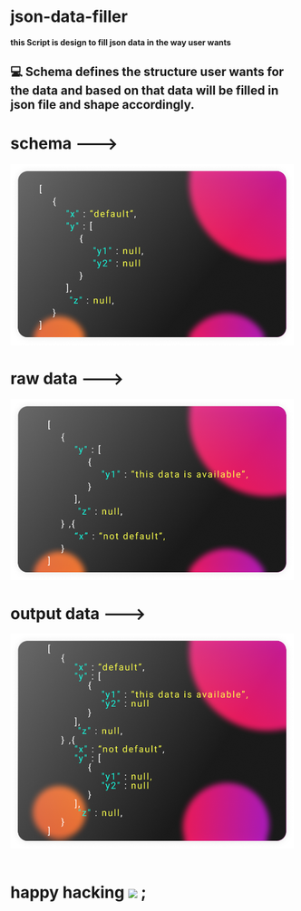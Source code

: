 # json-data-filler
<h4>this Script is design to fill json data in the way user wants</h4>
<h2>💻 Schema defines the structure user wants for the data and based on that data will be filled in json file and shape accordingly.</h2>
<h1>schema ---></h1>
<img src="images/schema.png" width=500px>
<h1>raw data ---></h1>
<img src="images/raw_data.png" width=500px>
<h1>output data ---></h1>
<img src="images/output_data.png" width=500px>

<br>
<br>

<h1>happy hacking <img src="https://raw.githubusercontent.com/iampavangandhi/iampavangandhi/master/gifs/Hi.gif" width="30px"> ; </h1>

